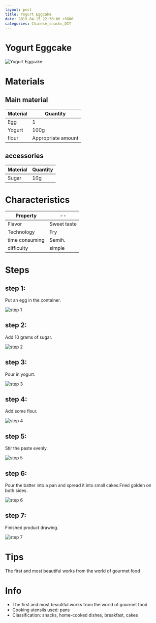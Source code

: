 ```yaml
---
layout: post
title: Yogurt Eggcake
date: 2019-04-15 22:30:00 +0800
categories: Chinese_snacks_DIY
---
```


# Yogurt Eggcake

![Yogurt Eggcake]({{site.baseurl}}/img/406294/406294.jpg)

# Materials


## Main material

Material|Quantity
--|--
Egg|1
Yogurt|100g
flour|Appropriate amount

## accessories

Material|Quantity
--|--
Sugar|10g

# Characteristics

Property|--
--|--
Flavor|Sweet taste
Technology|Fry
time consuming|Semih.
difficulty|simple

# Steps

## step 1:

Put an egg in the container.

![step 1]({{site.baseurl}}/img/406294/1.jpg)

## step 2:

Add 10 grams of sugar.

![step 2]({{site.baseurl}}/img/406294/2.jpg)

## step 3:

Pour in yogurt.

![step 3]({{site.baseurl}}/img/406294/3.jpg)

## step 4:

Add some flour.

![step 4]({{site.baseurl}}/img/406294/4.jpg)

## step 5:

Stir the paste evenly.

![step 5]({{site.baseurl}}/img/406294/5.jpg)

## step 6:

Pour the batter into a pan and spread it into small cakes.Fried golden on both sides.

![step 6]({{site.baseurl}}/img/406294/6.jpg)

## step 7:

Finished product drawing.

![step 7]({{site.baseurl}}/img/406294/7.jpg)

# Tips

The first and most beautiful works from the world of gourmet food

# Info

- The first and most beautiful works from the world of gourmet food
- Cooking utensils used: pans
- Classification: snacks, home-cooked dishes, breakfast, cakes